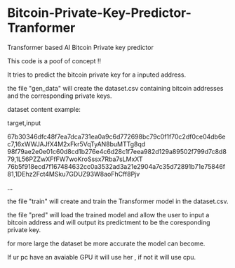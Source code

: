 # Bitcoin-Private-Key-Predictor-Tranformer

Transformer based AI Bitcoin Private key predictor

This code is a poof of concept !!

It tries to predict the bitcoin private key for a inputed address.

the file "gen_data" will create the dataset.csv containing bitcoin addresses and the corresponding private keys.

dataset content example:

target,input

67b30346dfc48f7ea7dca731ea0a9c6d772698bc79c0f1f70c2df0ce04db6ec7,16xWWJAJfX4M2xFkr5VqTyAN8buMTTg8qd
98f79ae2e0e01c60d8cd1b276e4c6d28c1f7eea982d129a89502f799d7c8d879,1L56PZZwXFfFW7woKroSssx7Rba7sLMxXT
76b5f918ecd7f167484632cc0a3532ad3a21e2904a7c35d72891b71e75846f81,1DEhz2Fct4MSku7GDUZ93W8aoFhCff8Pjv

...


the file "train" will create and train the Transformer model in the dataset.csv.

the file "pred" will load the trained model and allow the user to input a bitcoin address and will output its predictment to be the coresponding private key.

for more large the dataset be more accurate the model can become.

If ur pc have an avaiable GPU it will use her , if not it will use cpu.
